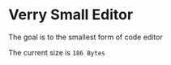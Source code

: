 # Verry Small Editor
The goal is to the smallest form of code editor

The current size is ``186 Bytes``

